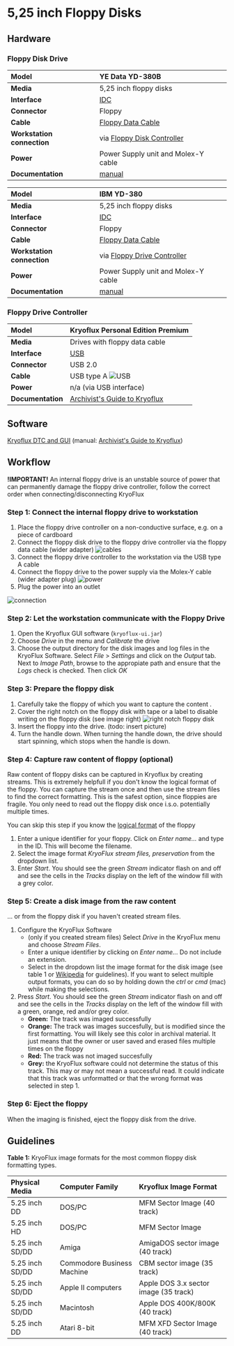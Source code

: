 # 5,25 inch Floppy Disks

## Hardware

### Floppy Disk Drive

| **Model**                  | YE Data YD-380B                                                                                         |
| :------------------------- | :------------------------------------------------------------------------------------------------------ |
| **Media**                  | 5,25 inch floppy disks                                                                                  |
| **Interface**              | [IDC](https://www.wikidata.org/wiki/Q374830)                                                            |
| **Connector**              | Floppy                                                                                                  |
| **Cable**                  | [Floppy Data Cable](https://www.computerhope.com/jargon/f/flopcabl.htm)                                 |
| **Workstation connection** | via [Floppy Disk Controller](https://www.wikidata.org/wiki/Q741867)                                     |
| **Power**                  | Power Supply unit and Molex-Y cable                                                                     |
| **Documentation**          | [manual](http://www.vintagecomputer.net/fjkraan/comp/divcomp/doc/YE_Data_YD-380_5.25inchHHHDFloppy.pdf) |

| **Model**                  | IBM YD-380                                                                                              |
| :------------------------- | :------------------------------------------------------------------------------------------------------ |
| **Media**                  | 5,25 inch floppy disks                                                                                  |
| **Interface**              | [IDC](https://www.wikidata.org/wiki/Q374830)                                                            |
| **Connector**              | Floppy                                                                                                  |
| **Cable**                  | [Floppy Data Cable](https://www.computerhope.com/jargon/f/flopcabl.htm)                                 |
| **Workstation connection** | via [Floppy Drive Controller](https://www.wikidata.org/wiki/Q741867)                                    |
| **Power**                  | Power Supply unit and Molex-Y cable                                                                     |
| **Documentation**          | [manual](http://www.vintagecomputer.net/fjkraan/comp/divcomp/doc/YE_Data_YD-380_5.25inchHHHDFloppy.pdf) |

### Floppy Drive Controller

| **Model**         | Kryoflux Personal Edition Premium                                                                          |
| :---------------- | :--------------------------------------------------------------------------------------------------------- |
| **Media**         | Drives with floppy data cable                                                                              |
| **Interface**     | [USB](https://www.wikidata.org/wiki/Q42378)                                                                |
| **Connector**     | USB 2.0                                                                                                    |
| **Cable**         | USB type A ![USB](images/USB-A.jpg)                                                                        |
| **Power**         | n/a (via USB interface)                                                                                    |
| **Documentation** | [Archivist's Guide to Kryoflux](https://github.com/archivistsguidetokryoflux/archivists-guide-to-kryoflux) |

## Software

[Kryoflux DTC and GUI](https://www.kryoflux.com/?page=download) (manual: [Archivist's Guide to Kryoflux](https://github.com/archivistsguidetokryoflux/archivists-guide-to-kryoflux))

## Workflow

**!IMPORTANT!** An internal floppy drive is an unstable source of power that can permanently damage the floppy drive controller, follow the correct order when connecting/disconnecting KryoFlux

### Step 1: Connect the internal floppy drive to workstation

1. Place the floppy drive controller on a non-conductive surface, e.g. on a piece of cardboard
2. Connect the floppy disk drive to the floppy drive controller via the floppy data cable (wider adapter)
   ![cables](images/floppy/floppy_power_data_cable.png)
3. Connect the floppy drive controller to the workstation via the USB type A cable
4. Connect the floppy drive to the power supply via the Molex-Y cable (wider adapter plug)
   ![power](images/floppy/5-25-floppy-power.png)
5. Plug the power into an outlet

![connection](images/floppy/5-25-floppy-connection-kryoflux.png)

### Step 2: Let the workstation communicate with the Floppy Drive

1. Open the Kryoflux GUI software (`kryoflux-ui.jar`)
2. Choose _Drive_ in the menu and _Calibrate_ the drive
3. Choose the output directory for the disk images and log files in the KryoFlux Software. Select _File_ > _Settings_ and click on the _Output_ tab. Next to _Image Path_, browse to the appropiate path and ensure that the _Logs_ check is checked. Then click _OK_

### Step 3: Prepare the floppy disk

1. Carefully take the floppy of which you want to capture the content .
2. Cover the right notch on the floppy disk with tape or a label to disable writing on the floppy disk (see image right)
   ![right notch floppy disk](images/floppy/5-25-floppy-blocker.png)
3. Insert the floppy into the drive. (todo: insert picture)
4. Turn the handle down. When turning the handle down, the drive should start spinning, which stops when the handle is down.

### Step 4: Capture raw content of floppy (optional)

Raw content of floppy disks can be captured in Kryoflux by creating streams. This is extremely helpfull if you don't know the logical format of the floppy. You can capture the stream once and then use the stream files to find the correct formatting. This is the safest option, since floppies are fragile. You only need to read out the floppy disk once i.s.o. potentially multiple times.

You can skip this step if you know the [logical format](https://github.com/archivistsguidetokryoflux/archivists-guide-to-kryoflux/blob/master/2%20PART%20TWO%20In-Depth/Disk-Image-Formats.md) of the floppy

1. Enter a unique identifier for your floppy. Click on _Enter name..._ and type in the ID. This will become the filename.
2. Select the image format _KryoFlux stream files, preservation_ from the dropdown list.
3. Enter _Start_. You should see the green _Stream_ indicator flash on and off and see the cells in the _Tracks_ display on the left of the window fill with a grey color.

### Step 5: Create a disk image from the raw content

... or from the floppy disk if you haven't created stream files.

1. Configure the KryoFlux Software
   - (only if you created stream files) Select _Drive_ in the KryoFlux menu and choose _Stream Files_.
   - Enter a unique identifier by clicking on _Enter name..._ Do not include an extension.
   - Select in the dropdown list the image format for the disk image (see table 1 or [Wikipedia](https://en.wikipedia.org/wiki/List_of_floppy_disk_formats#Logical_formats) for guidelines). If you want to select multiple output formats, you can do so by holding down the _ctrl_ or _cmd_ (mac) while making the selections.
2. Press _Start_. You should see the green _Stream_ indicator flash on and off and see the cells in the _Tracks_ display on the left of the window fill with a green, orange, red and/or grey color.
   - **Green:** The track was imaged successfully
   - **Orange:** The track was images succesfully, but is modified since the first formatting. You will likely see this color in archival material. It just means that the owner or user saved and erased files multiple times on the floppy
   - **Red:** The track was not imaged succesfully
   - **Grey:** the KryoFlux software could not determine the status of this track. This may or may not mean a successful read. It could indicate that this track was unformatted or that the wrong format was selected in step 1.

### Step 6: Eject the floppy

When the imaging is finished, eject the floppy disk from the drive.

## Guidelines

**Table 1:** KryoFlux image formats for the most common floppy disk formatting types.

| Physical Media  | Computer Family            | Kryoflux Image Format                 |
| :-------------- | :------------------------- | :------------------------------------ |
| 5.25 inch DD    | DOS/PC                     | MFM Sector Image (40 track)           |
| 5.25 inch HD    | DOS/PC                     | MFM Sector Image                      |
| 5.25 inch SD/DD | Amiga                      | AmigaDOS sector image (40 track)      |
| 5.25 inch SD/DD | Commodore Business Machine | CBM sector image (35 track)           |
| 5.25 inch SD/DD | Apple II computers         | Apple DOS 3.x sector image (35 track) |
| 5.25 inch SD/DD | Macintosh                  | Apple DOS 400K/800K (40 track)        |
| 5.25 inch DD    | Atari 8-bit                | MFM XFD Sector Image (40 track)       |
